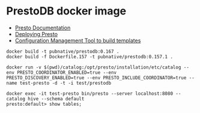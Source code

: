 # PrestoDB docker image

* [Presto Documentation](https://prestodb.io/docs/current/index.html)
* [Deploying Presto](https://prestodb.io/docs/current/installation/deployment.html)
* [Configuration Management Tool to build templates](https://github.com/kelseyhightower/confd)

```
docker build -t pubnative/prestodb:0.167 .
docker build -f Dockerfile.157 -t pubnative/prestodb:0.157.1 .

docker run -v $(pwd)/catalog:/opt/presto/installation/etc/catalog --env PRESTO_COORDINATOR_ENABLED=true --env PRESTO_DISCOVERY_ENABLED=true --env PRESTO_INCLUDE_COORDINATOR=true --name test-presto -d -t -i test/prestodb

docker exec -it test-presto bin/presto --server localhost:8080 --catalog hive --schema default
presto:default> show tables;
```
